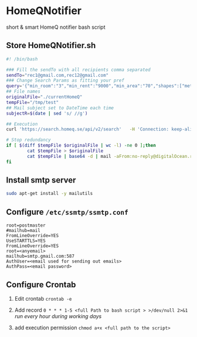 # HomeQNotifier

short & smart HomeQ notifier bash script 

## Store HomeQNotifier.sh 

```bash
#! /bin/bash

### Fill the sendTo with all recipients comma separated
sendTo="rec1@gmail.com,rec12@gmail.com"
### Change Search Params as fitting your pref 
query='{"min_room":"3","min_rent":"9000","min_area":"70","shapes":["metropolitan_area.7"],"sorting":"publish_date.desc","short_lease":false,"tags":["everyone"]}'
## File names 
originalFile="./currentHomeQ"
tempFile="/tmp/test"
## Mail subject set to DateTime each time 
subjectR=$(date | sed 's/ //g')

## Execution 
curl 'https://search.homeq.se/api/v2/search'   -H 'Connection: keep-alive'   -H 'sec-ch-ua: "Google Chrome";v="95", "Chromium";v="95", ";Not A Brand";v="99"'   -H 'Accept: application/json, text/plain, */*'   -H 'Content-Type: application/json;charset=UTF-8' -H 'sec-ch-ua-mobile: ?0'   -H 'User-Agent: Mozilla/5.0 (Macintosh; Intel Mac OS X 10_15_7) AppleWebKit/537.36 (KHTML, like Gecko) Chrome/95.0.4638.69 Safari/537.36'   -H 'sec-ch-ua-platform: "macOS"'   -H 'Origin: https://www.homeq.se'   -H 'Sec-Fetch-Site: same-site'   -H 'Sec-Fetch-Mode: cors'   -H 'Sec-Fetch-Dest: empty'   -H 'Referer: https://www.homeq.se/'   -H 'Accept-Language: en-GB,en-US;q=0.9,en;q=0.8,sv;q=0.7'   --data-raw $query  --compressed | jq ".results[]|select (.rent < 20000)| select (.amenities.dishwasher==true and .amenities.washer==true and .amenities.drier==true and .amenities.elevator==true)" | jq '{"rent":.rent,"date":.publish_date,"amenities":.amenities,"url":("https://www.homeq.se/lagenhet/"+(.id|tostring)+"-"+(.rooms|tostring)+"rum-"+(.address.municipality)+"-stockholms-lan-"+(.address.street)), "rooms":.rooms, "add":.address, "Display":.diplay,"id":.id}' | base64  > $tempFile

# Stop redundancy 
if [ $(diff $tempFile $originalFile | wc -l) -ne 0 ];then
        cat $tempFile > $originalFile
        cat $tempFile | base64 -d | mail -aFrom:no-reply@digitalOcean.redactive.io -r noreply@digitalocean.redactive.io -s 'HomeQ:'$subjectR $sendTo
fi
```

## Install smtp server 

```bash
sudo apt-get install -y mailutils
```

## Configure `/etc/ssmtp/ssmtp.conf`

```
root=postmaster
#mailhub=mail
FromLineOverride=YES
UseSTARTTLS=YES
FromLineOverride=YES
root=<anyemail>
mailhub=smtp.gmail.com:587
AuthUser=<email used for sending out emails>
AuthPass=<email password>
```

## Configure Crontab 

1. Edit crontab `crontab -e`

2. Add record `0 * * * 1-5 <full Path to bash script > >/dev/null 2>&1` _run every hour during working days_

3. add execution permission `chmod a+x <full path to the script>`
